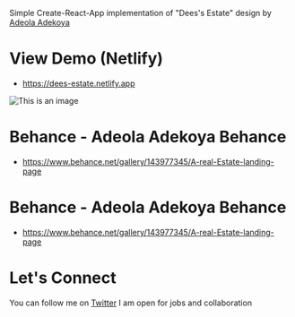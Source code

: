 
Simple Create-React-App implementation of "Dees's Estate" design by [Adeola Adekoya](https://twitter.com/hardeahorla_)
# View Demo (Netlify) 
- https://dees-estate.netlify.app

![This is an image](https://github.com/iamifechi/src/assets/images/dees-estate-live.png)

# Behance - Adeola Adekoya Behance 
- https://www.behance.net/gallery/143977345/A-real-Estate-landing-page

# Behance - Adeola Adekoya Behance 
- https://www.behance.net/gallery/143977345/A-real-Estate-landing-page

# Let's Connect
You can follow me on [Twitter](https://twitter.com/iam_ifechi)
I am open for jobs and collaboration
